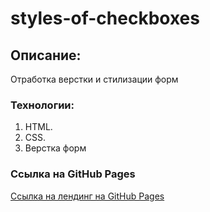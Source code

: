 # styles-of-checkboxes

## Описание: 
Отработка верстки и стилизации форм

### Технологии:
1. HTML.
2. CSS. 
3. Верстка форм

### Ссылка на GitHub Pages
[Ссылка на лендинг на GitHub Pages](https://eilerglen.github.io/styles-of-checkboxes/index.html)


 
